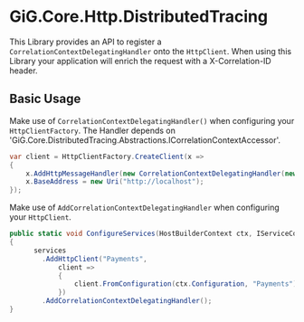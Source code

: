 # GiG.Core.Http.DistributedTracing

This Library provides an API to register a `CorrelationContextDelegatingHandler` onto the `HttpClient`. When using this Library your application will enrich the request with a X-Correlation-ID header. 

## Basic Usage

Make use of `CorrelationContextDelegatingHandler()` when configuring your `HttpClientFactory`. The Handler depends on 'GiG.Core.DistributedTracing.Abstractions.ICorrelationContextAccessor'.

```csharp
var client = HttpClientFactory.CreateClient(x =>
{
    x.AddHttpMessageHandler(new CorrelationContextDelegatingHandler(new CorrelationContextAccessor()));
    x.BaseAddress = new Uri("http://localhost");
});
```

Make use of `AddCorrelationContextDelegatingHandler` when configuring your `HttpClient`.

```csharp
public static void ConfigureServices(HostBuilderContext ctx, IServiceCollection services)
{
      services
        .AddHttpClient("Payments", 
            client => 
            {
                client.FromConfiguration(ctx.Configuration, "Payments"); 
            })
        .AddCorrelationContextDelegatingHandler();
}
```